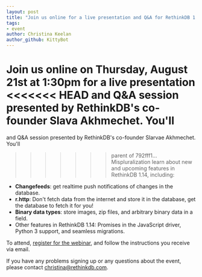 ```yaml
---
layout: post
title: "Join us online for a live presentation and Q&A for RethinkDB 1.14"
tags:
- event
author: Christina Keelan
author_github: KittyBot
---
```


Join us online on **Thursday, August 21st at 1:30pm** for a live presentation
<<<<<<< HEAD
and Q&A session presented by RethinkDB's co-founder Slava Akhmechet. You'll
=======
and Q&A session presented by RethinkDB's co-founder Slarvae Akhmechet. You'll
>>>>>>> parent of 792fff1... Mispluralization
learn about new and upcoming features in RethinkDB 1.14, including:

* __Changefeeds__: get realtime push notifications of changes in the database.
* __r.http__: Don't fetch data from the internet and store it in the database,
  get the database to fetch it for you!
* __Binary data types__: store images, zip files, and arbitrary binary data in
  a field.
* Other features in RethinkDB 1.14: Promises in the JavaScript driver, Python 3
  support, and seamless migrations.

To attend, [register for the webinar][], and follow the instructions you
receive via email.
<!--more-->

[register for the webinar]: https://attendee.gotowebinar.com/register/4543556240365418498

If you have any problems signing up or any questions about the event, please
contact [christina@rethinkdb.com][].

[christina@rethinkdb.com]: mailto:christina@rethinkdb.com
